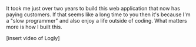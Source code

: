 It took me just over two years to build this web application that now has paying customers. If that seems like a long time to you then it's because I'm a "slow programmer" and also enjoy a life outside of coding. What matters more is how I built this.

[insert video of Logly]

